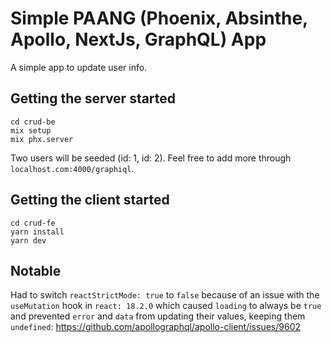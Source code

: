 # Simple PAANG (Phoenix, Absinthe, Apollo, NextJs, GraphQL) App

A simple app to update user info.

## Getting the server started
```
cd crud-be
mix setup
mix phx.server
```

Two users will be seeded (id: 1, id: 2). 
Feel free to add more through `localhost.com:4000/graphiql`.

## Getting the client started
```
cd crud-fe
yarn install
yarn dev
```

## Notable
Had to switch `reactStrictMode: true` to `false` because of an issue with the `useMutation` hook in `react: 18.2.0` which caused `loading` to always be `true` and prevented `error` and `data` from updating their values, keeping them `undefined`:
https://github.com/apollographql/apollo-client/issues/9602

